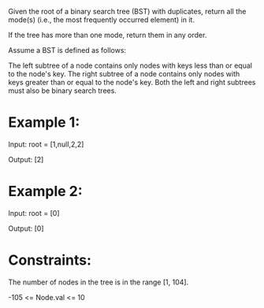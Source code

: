 Given the root of a binary search tree (BST) with duplicates, return 
all the mode(s) (i.e., the most frequently occurred element) in it.

If the tree has more than one mode, return them in any order.

Assume a BST is defined as follows:

The left subtree of a node contains only nodes with keys less than or equal to the node's key.
The right subtree of a node contains only nodes with keys greater than or equal to the node's key.
Both the left and right subtrees must also be binary search trees.
 
# Example 1:

Input: root = [1,null,2,2]

Output: [2]

# Example 2:

Input: root = [0]

Output: [0]

# Constraints:

The number of nodes in the tree is in the range [1, 104].

-105 <= Node.val <= 10
